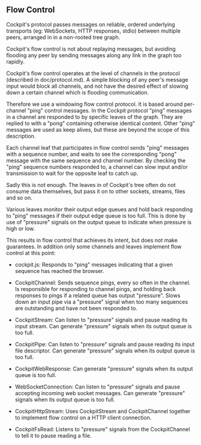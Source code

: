 

Flow Control
------------

Cockpit's protocol passes messages on reliable, ordered underlying
transports (eg: WebSockets, HTTP responses, stdio) between multiple
peers, arranged in in a non-rooted tree graph.

Cockpit's flow control is not about replaying messages, but avoiding
flooding any peer by sending messages along any link in the graph
too rapidly.

Cockpit's flow control operates at the level of channels in the protocol
(described in doc/protocol.md). A simple blocking of any peer's message input
would block all channels, and not have the desired effect of slowing
down a certain channel which is flooding communication.

Therefore we use a windowing flow control protocol. It is based around
per-channel "ping" control messages. In the Cockpit protocol "ping"
messages in a channel are responded to by specific leaves of the graph.
They are replied to with a "pong" containing otherwise identical content.
Other "ping" messages are used as keep alives, but these are beyond the
scope of this description.

Each channel leaf that participates in flow control sends "ping"
messages with a sequence number, and waits to see the corresponding
"pong" message with the same sequence and channel number. By checking
the "ping" sequence numbers responded to, a channel can slow input and/or
transmission to wait for the opposite leaf to catch up.

Sadly this is not enough. The leaves in of Cockpit's tree often do not
consume data themselves, but pass it on to other sockets, streams, files
and so on.

Various leaves monitor their output edge queues and hold back responding
to "ping" messages if their output edge queue is too full. This is done
by use of "pressure" signals on the output queue to indicate when pressure
is high or low.

This results in flow control that achieves its intent, but does not
make guarantees. In addition only some channels and leaves implement flow
control at this point:

 * cockpit.js: Responds to "ping" messages indicating that a given
   sequence has reached the browser.

 * CockpitChannel: Sends sequence pings, every so often in the channel.
   Is responsible for responding to channel pings, and holding back
   responses to pings if a related queue has output "pressure".
   Slows down an input pipe via a "pressure" signal when too many
   sequences are outstanding and have not been responded to.

 * CockpitStream: Can listen to "pressure" signals and pause reading its
   input stream. Can generate "pressure" signals when its output queue
   is too full.

 * CockpitPipe: Can listen to "pressure" signals and pause reading its
   input file descriptor. Can generate "pressure" signals when its
   output queue is too full.

 * CockpitWebResponse: Can generate "pressure" signals when its output
   queue is too full.

 * WebSocketConnection: Can listen to "pressure" signals and pause accepting
   incoming web socket messages. Can generate "pressure" signals when its
   output queue is too full.

 * CockpitHttpStream: Uses CockpitStream and CockpitChannel together to
   implement flow control on a HTTP client connection.

 * CockpitFsRead: Listens to "pressure" signals from the CockpitChannel
   to tell it to pause reading a file.
